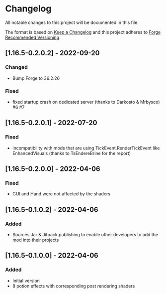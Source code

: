 # Changelog
All notable changes to this project will be documented in this file.

The format is based on [Keep a Changelog](http://keepachangelog.com/en/1.0.0/) and this project adheres to [Forge Recommended Versioning](https://mcforge.readthedocs.io/en/latest/conventions/versioning/).

## [1.16.5-0.2.0.2] - 2022-09-20
### Changed
- Bump Forge to 36.2.26

### Fixed
- fixed startup crash on dedicated server (thanks to Darkosto & Mrbysco) #6 #7

## [1.16.5-0.2.0.1] - 2022-07-20
### Fixed
- incompatibility with mods that are using TickEvent.RenderTickEvent like EnhancedVisuals (thanks to TsEndereBrine for the report)

## [1.16.5-0.2.0.0] - 2022-04-06
### Fixed
- GUI and Hand were not affected by the shaders

## [1.16.5-0.1.0.2] - 2022-04-06
### Added
- Sources Jar & Jitpack publishing to enable other developers to add the mod into their projects

## [1.16.5-0.1.0.0] - 2022-04-06
### Added
- Initial version
- 8 potion effects with corresponding post rendering shaders
